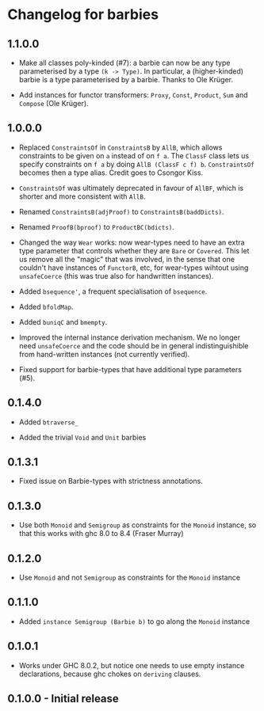 # Changelog for barbies

## 1.1.0.0
  - Make all classes poly-kinded (#7): a barbie can now be any type 
    parameterised by a type `(k -> Type)`. In particular, a (higher-kinded)
    barbie is a type parameterised by a barbie. Thanks to Ole Krüger.

  - Add instances for functor transformers: `Proxy`, `Const`, `Product`, `Sum`
    and `Compose` (Ole Krüger).

## 1.0.0.0
  - Replaced `ConstraintsOf` in `ConstraintsB` by `AllB`, which allows
    constraints to be given on `a` instead of on `f a`. The `ClassF`
    class lets us specify constraints on `f a` by doing `AllB (ClassF c f) b`.
    `ConstraintsOf` becomes then a type alias. Credit goes to Csongor Kiss.

  - `ConstraintsOf` was ultimately deprecated in favour of `AllBF`, which
    is shorter and more consistent with `AllB`.

  - Renamed `ConstraintsB(adjProof)` to `ConstraintsB(baddDicts)`.

  - Renamed `ProofB(bproof)` to `ProductBC(bdicts)`.

  - Changed the way `Wear` works: now wear-types need to have an extra
    type parameter that controls whether they are `Bare` or `Covered`. This
    let us remove all the "magic" that was involved, in the sense that
    one couldn't have instances of `FunctorB`, etc, for wear-types wihtout
    using `unsafeCoerce` (this was true also for handwritten instances).

  - Added `bsequence'`, a frequent specialisation of `bsequence`.

  - Added `bfoldMap`.

  - Added `buniqC` and `bmempty`.

  - Improved the internal instance derivation mechanism. We no longer
    need `unsafeCoerce` and the code should be in general indistinguishible
    from hand-written instances (not currently verified).

  - Fixed support for barbie-types that have additional type parameters (#5).

## 0.1.4.0
  - Added `btraverse_`

  - Added the trivial `Void` and `Unit` barbies

## 0.1.3.1
  - Fixed issue on Barbie-types with strictness annotations.

## 0.1.3.0
  - Use both `Monoid` and `Semigroup` as constraints for the `Monoid` instance,
    so that this works with ghc 8.0 to 8.4 (Fraser Murray)

## 0.1.2.0
  - Use `Monoid` and not `Semigroup` as constraints for the `Monoid` instance

## 0.1.1.0
  - Added `instance Semigroup (Barbie b)` to go along the `Monoid` instance

## 0.1.0.1
  - Works under GHC 8.0.2, but notice one needs to use empty instance
    declarations, because ghc chokes on `deriving` clauses.

## 0.1.0.0 - Initial release
